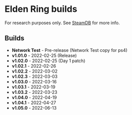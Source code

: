 # Elden Ring builds  

For research purposes only. See [SteamDB](https://steamdb.info/app/1245620) for more info.  

## Builds  

 * **Network Test** - Pre-release (Network Test copy for ps4)  
 * **v1.01.0** - 2022-02-25 (Release)  
 * **v1.02.0** - 2022-02-25 (Day 1 patch)  
 * **v1.02.1** - 2022-02-26  
 * **v1.02.2** - 2022-03-02  
 * **v1.02.3** - 2022-03-03  
 * **v1.03.0** - 2022-03-16  
 * **v1.03.1** - 2022-03-19  
 * **v1.03.2** - 2022-03-23  
 * **v1.04.0** - 2022-04-19  
 * **v1.04.1** - 2022-04-27  
 * **v1.05.0** - 2022-06-13  